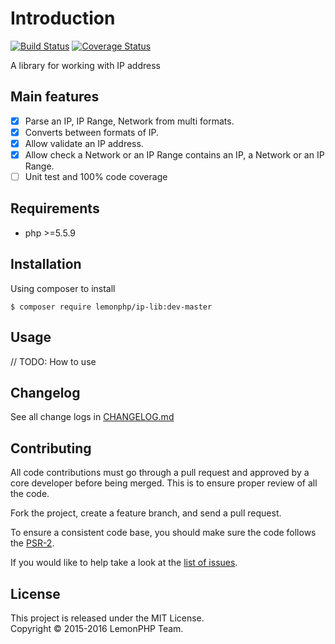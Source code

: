 Introduction
===
[![Build Status](https://travis-ci.org/lemonphp/ip-lib.svg?branch=master)](https://travis-ci.org/lemonphp/ip-lib)
[![Coverage Status](https://coveralls.io/repos/github/lemonphp/ip-lib/badge.svg?branch=master)](https://coveralls.io/github/lemonphp/ip-lib?branch=master)

A library for working with IP address

Main features
---
- [x] Parse an IP, IP Range, Network from multi formats.
- [x] Converts between formats of IP.
- [x] Allow validate an IP address.
- [x] Allow check a Network or an IP Range contains an IP, a Network or an IP Range.
- [ ] Unit test and 100% code coverage

Requirements
---
* php >=5.5.9

Installation
---
Using composer to install
```shell
$ composer require lemonphp/ip-lib:dev-master
```

Usage
---
// TODO: How to use

Changelog
---
See all change logs in [CHANGELOG.md][changelog]

Contributing
---
All code contributions must go through a pull request and approved by
a core developer before being merged. This is to ensure proper review of all the code.

Fork the project, create a feature branch, and send a pull request.

To ensure a consistent code base, you should make sure the code follows the [PSR-2][psr2].

If you would like to help take a look at the [list of issues][issues].

License
---
This project is released under the MIT License.   
Copyright © 2015-2016 LemonPHP Team.


[changelog]: https://github.com/lemonphp/ip-lib/blob/master/CHANGELOG.md
[psr2]: https://github.com/php-fig/fig-standards/blob/master/accepted/PSR-2-coding-style-guide.md
[issues]: https://github.com/lemonphp/ip-lib/issues
